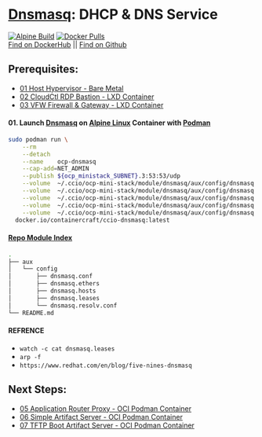 # [Dnsmasq]: DHCP & DNS Service
[![Alpine Build](https://img.shields.io/github/workflow/status/containercraft/ccio-dnsmasq/DockerHubBuild/alpine?label=Alpine%20Build)](https://github.com/containercraft/ccio-dnsmasq/actions) [![Docker Pulls](https://img.shields.io/docker/pulls/containercraft/ccio-dnsmasq?label=DockerHub%20Pulls)](https://hub.docker.com/r/containercraft/ccio-dnsmasq)    
[Find on DockerHub](https://hub.docker.com/r/containercraft/ccio-dnsmasq)  ||  [Find on Github](https://github.com/containercraft/ccio-haproxy)    

## Prerequisites:
  + [01 Host Hypervisor				- Bare Metal](/module/host/README.md)
  + [02 CloudCtl RDP Bastion		- LXD Container](/module/cloudctl/README.md)
  + [03 VFW Firewall & Gateway		- LXD Container](/module/openwrt/README.md)

#### 01\. Launch [Dnsmasq] on [Alpine Linux] Container with [Podman]
```sh
sudo podman run \
    --rm                                                                                                      \
    --detach                                                                                                  \
    --name    ocp-dnsmasq                                                                                     \
    --cap-add=NET_ADMIN                                                                                       \
    --publish ${ocp_ministack_SUBNET}.3:53:53/udp                                                             \
    --volume  ~/.ccio/ocp-mini-stack/module/dnsmasq/aux/config/dnsmasq.conf:/etc/dnsmasq.conf                 \
    --volume  ~/.ccio/ocp-mini-stack/module/dnsmasq/aux/config/dnsmasq.ethers:/etc/ethers                     \
    --volume  ~/.ccio/ocp-mini-stack/module/dnsmasq/aux/config/dnsmasq.hosts:/etc/hosts                       \
    --volume  ~/.ccio/ocp-mini-stack/module/dnsmasq/aux/config/dnsmasq.leases:/var/lib/dnsmasq/dnsmasq.leases \
    --volume  ~/.ccio/ocp-mini-stack/module/dnsmasq/aux/config/dnsmasq.resolv.conf:/etc/resolv.conf           \
  docker.io/containercraft/ccio-dnsmasq:latest
```
#### [Repo Module Index](/module/dnsmasq)
```sh
.
├── aux
│   └── config
│       ├── dnsmasq.conf
│       ├── dnsmasq.ethers
│       ├── dnsmasq.hosts
│       ├── dnsmasq.leases
│       └── dnsmasq.resolv.conf
└── README.md
```
#### REFRENCE
  + `watch -c cat dnsmasq.leases`
  + `arp -f`
  + `https://www.redhat.com/en/blog/five-nines-dnsmasq`

## Next Steps:
  + [05 Application Router Proxy	- OCI Podman Container]
  + [06 Simple Artifact Server		- OCI Podman Container]
  + [07 TFTP Boot Artifact Server	- OCI Podman Container]
    
<!-- Markdown link & img dfn's -->
[Podman]:https://podman.io
[Dnsmasq]:http://www.thekelleys.org.uk/dnsmasq/doc.html
[Alpine Linux]:https://alpinelinux.org/
[01 Host Hypervisor				- Bare Metal]:(/module/host/README.md)
[02 CloudCtl RDP Bastion		- LXD Container]:(/module/cloudctl/README.md)
[03 VFW Firewall & Gateway		- LXD Container]:(/module/openwrt/README.md)
[04 DNS & DHCP Service			- OCI Podman Container]:(/module/dnsmasq/README.md)
[05 Application Router Proxy	- OCI Podman Container]:(/module/haproxy/README.md)
[06 Simple Artifact Server		- OCI Podman Container]:(/module/nginx/README.md)
[07 TFTP Boot Artifact Server	- OCI Podman Container]:(/module/tftpd/README.md)
